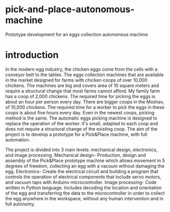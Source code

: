 # pick-and-place-autonomous-machine
Prototype development for an eggs collection autonomous machine

# introduction
In the modern egg industry, the chicken eggs come from the cells with a conveyor belt to the tables.
The eggs collection machines that are available in the market designed for farms with chicken coops of over 10,000 chickens. 
The machines are big and covers area of 10 square meters and require a structural change that most farms cannot afford.
My family farm has a coop of 2,000 chickens.
The required time for picking the eggs is about an hour per person every day. There are bigger coops in the Moshav, of 10,000 chickens.
The required time for a worker to pick the eggs in these coops is about five hours every day. Even in the newest coops, picking method is the same.
The automatic eggs picking machine is designed to replace the operation of the worker.
it's small, adapted to each coop and does not require a structural change of the existing coop.
The aim of the project is to develop a prototype for a Pick&Place machine, with full automation.

The project is divided into 3 main levels: mechanical design, electronics, and image processing. 
Mechanical design-
Production, design and assembly of the Pick&Place prototype machine which allows movement in 5 degrees of freedom, collecting an egg with a vacuum without damaging the egg. 
Electronics-
Create the electrical circuit and building a program that controls the operation of electrical components that include servo motors, and vacuum taps with Arduino microcontroller. 
Image processing-
Code written in Python language. Includes decoding the location and orientation of the egg and transferring the data to the microcontroller in order to collect the egg anywhere in the workspace, without any human intervention and in full autonomy.

